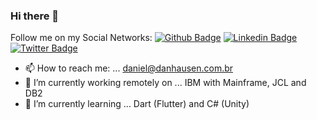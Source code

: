 ### Hi there 👋

Follow me on my Social Networks:
[![Github Badge](https://img.shields.io/badge/-Github-000?style=flat-square&logo=Github&logoColor=white&link=https://github.com/DanHausen)](https://github.com/DanHausen)
[![Linkedin Badge](https://img.shields.io/badge/-LinkedIn-blue?style=flat-square&logo=Linkedin&logoColor=white&link=https://www.linkedin.com/in/danielnordhausen/)](https://www.linkedin.com/in/danielnordhausen/)
[![Twitter Badge](https://img.shields.io/badge/-Twitter-1ca0f1?style=flat-square&labelColor=1ca0f1&logo=twitter&logoColor=white&link=https://twitter.com/ThisIsDanHausen)](https://twitter.com/ThisIsDanHausen)

- 📫 How to reach me: ... daniel@danhausen.com.br
- 🔭 I’m currently working remotely on ... IBM with Mainframe, JCL and DB2
- 🌱 I’m currently learning ... Dart (Flutter) and C# (Unity)


<!--
**DanHausen/DanHausen** is a ✨ _special_ ✨ repository because its `README.md` (this file) appears on your GitHub profile.

Here are some ideas to get you started:


- 💬 Ask me about ... 
- 📫 How to reach me: ... daniel@danhausen.com.br
- 😄 Pronouns: ... 
- ⚡ Fun fact: ... 
-->
